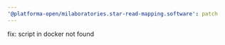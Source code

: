 ```yaml
---
'@platforma-open/milaboratories.star-read-mapping.software': patch
---
```


fix: script in docker not found
